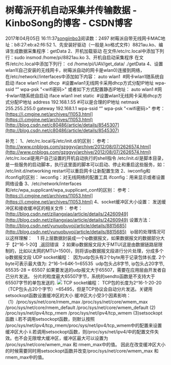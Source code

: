 # 树莓派开机自动采集并传输数据 - KinboSong的博客 - CSDN博客
2017年04月05日 16:11:37[songjinbo3](https://me.csdn.net/KinboSong)阅读数：2497
树莓派自带无线网卡MAC地址：b8:27:eb:a2:f6:52
1、先安装好驱动（一般是.ko格式文件）8821au.ko、编译生成数据采集程序：getData
2、开机加载驱动
在文件/etc/rc.local中添加下列行：sudo insmod /home/pi/8821au.ko
3、开机自启动采集程序
在文件/etc/rc.local中添加下列行：
cd /home/pi/UAV/get_data/
./getData
4、设置wlan1(自己安装的无线网卡，树莓派自动的网卡是wlan0)连接到网络，在/etc/network//interfaces中添加如下内容：
auto wlan1  #网卡wlan1随系统自启动
iface wlan1 inet dhcp  #设置wlan1无线网卡采用dhcp方式分配IP地址
wpa-ssid “<wifiID>”
wpa-psk "<wifi密码>"
或者如下方式配置静态IP地址：
auto wlan1 #网卡wlan1随系统自启动
iface wlan1 inet static  #设置wlan1无线网卡采用dhcp方式分配IP地址
address 192.168.1.55 #可以是合理的IP地址
netmask 255.255.255.0
gateway 192.168.1.1
wpa-ssid “<wifiID>”
wpa-psk "<wifi密码>"
参考：[https://i.cmgine.net/archives/11053.html](https://i.cmgine.net/archives/11053.html)
[http://blog.csdn.net/c80486/article/details/8545307](http://blog.csdn.net/c80486/article/details/8545307)

补充：
1、/etc/rc.local与/etc/init.d/的区别：
参考：[http://www.cnblogs.com/gzggyy/archive/2012/08/07/2626574.html](http://www.cnblogs.com/gzggyy/archive/2012/08/07/2626574.html)
/etc/rc.local是用户自己设置的开机自动执行的shell指令
/etc/init.d/是脚本目录，是一些服务的启动脚本，执行这里面的脚本可以启动、停止和重启这些服务，如：
/etc/init.d/networking restart可以重启网卡让新配置生效
2、iwconfig和ifconfig的区别：
iwconfig：对无线网络的配置工具
ifconfig：用来显示或者设置网络设备
3、/etc/network/interfaces和/etc/wpa_supplicant/wpa_supplicant_conf的区别：
参考：[https://i.cmgine.net/archives/11053.html](https://i.cmgine.net/archives/11053.html)
4、socket缓冲区大小设置：
发送缓冲区和接收缓冲区的相关文件：
参考：[http://blog.csdn.net/ziliangxiao/article/details/24260949](http://blog.csdn.net/ziliangxiao/article/details/24260949)
设置方法：[http://blog.csdn.net/yunuobuyoi/article/details/8815685](http://blog.csdn.net/yunuobuyoi/article/details/8815685)
  ip层的处理情况可以这样理解： 
  1 将上层数据封装成一个ip数据报文，如果数据报文的数据部分大于【2^16-1-20】,返回错误
  2 如果ip数据报文段大于MTU(这是由数据链路层限制的，比如以太网的MTU=1500)，则将该ip数据报文段进行分片处理，分成多个ip数据报文段
UDP socket编程：
 因为udp包头有2个byte用于记录包体长度. 2个byte可表示最大值为: 2^16-1=64K-1=65535
 udp包头占8字节, ip包头占20字节, 65535-28 = 65507
如果要发送的udp报文大于65507，需要在应用层由开发者自己分片发送。 分片的粒度最大65507字节，系统的sendto函数是不支持大于65507字节的单包发送的.
![](https://img-blog.csdn.net/20170426194426998?watermark/2/text/aHR0cDovL2Jsb2cuY3Nkbi5uZXQvS2luYm9Tb25n/font/5a6L5L2T/fontsize/400/fill/I0JBQkFCMA==/dissolve/70/gravity/Center)
TCP socket编程：
TCP包的长度为2^16-1-20-20（TCP包头占20个字节）=65495，但是TCP协议会自动分片发送。关键用setsockopt函数设置缓冲区的大小
缓冲区大小受3个因素影响：
（1）/proc/sys/net/core/rmem_max
/proc/sys/net/core/wmem_max
/proc/sys/net/core/rmem_default
/proc/sys/net/core/wmem_default
(2)
/proc/sys/net/ipv4/tcp_rmem
/proc/sys/net/ipv4/tcp_wmem
(3)setsockopt函数
i.若不调用setsockopt函数，则默认按照 /proc/sys/net/ipv4/tcp_rmem/proc/sys/net/ipv4/tcp_wmem中的配置来设置缓冲区大小
ii.若调用setsockopt函数，则/proc/sys/net/ipv4/中的配置文件失效。也不会无限增大缓冲区，缓冲区最大可以设置为 /proc/sys/net/core/wmem_max 和 rmem_max中的值。
因此在改变缓冲区大小的时候需要同时用setsockopt函数并改变/proc/sys/net/core/wmem_max 和 rmem_max中的值。
